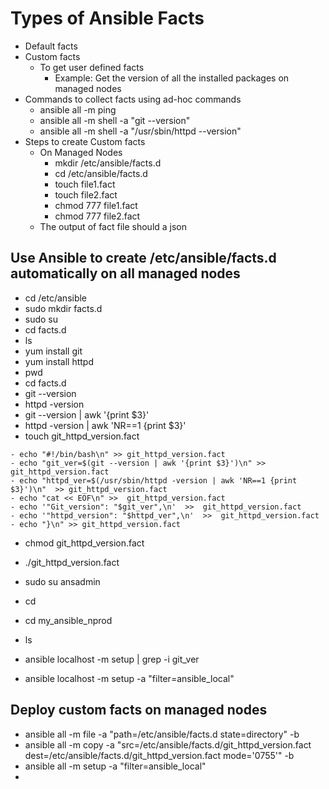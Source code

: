 # Types of Ansible Facts
  - Default facts
  - Custom facts
    - To get user defined facts
      - Example: Get the version of all the installed packages on managed nodes
  - Commands to collect facts using ad-hoc commands
    - ansible all -m ping
    - ansible all -m shell -a "git --version"
    - ansible all -m shell -a "/usr/sbin/httpd --version"
- Steps to create Custom facts
  - On Managed Nodes
    - mkdir /etc/ansible/facts.d
    - cd /etc/ansible/facts.d
    - touch file1.fact
    - touch file2.fact
    - chmod 777 file1.fact
    - chmod 777 file2.fact
  - The output of fact file should a json
  
## Use Ansible to create /etc/ansible/facts.d automatically on all managed nodes
 - cd /etc/ansible
 - sudo mkdir facts.d
 - sudo su
 - cd facts.d
 - ls
 - yum install git
 - yum install httpd
 - pwd
 - cd facts.d
 - git --version
 - httpd -version
 - git --version | awk '{print $3}'
 - httpd -version | awk 'NR==1 {print $3}'
 - touch git_httpd_version.fact
  ```
 - echo "#!/bin/bash\n" >> git_httpd_version.fact
 - echo "git_ver=$(git --version | awk '{print $3}')\n" >> git_httpd_version.fact
 - echo "httpd_ver=$(/usr/sbin/httpd -version | awk 'NR==1 {print $3}')\n"  >> git_httpd_version.fact
 - echo "cat << EOF\n" >>  git_httpd_version.fact
 - echo '"Git_version": "$git_ver",\n'  >>  git_httpd_version.fact
 - echo '"httpd_version": "$httpd_ver",\n'  >>  git_httpd_version.fact
- echo "}\n" >> git_httpd_version.fact

  ```

 - chmod git_httpd_version.fact

 - ./git_httpd_version.fact

 - sudo su ansadmin
 - cd
 - cd my_ansible_nprod
 - ls
 - ansible localhost -m setup | grep -i git_ver
 - ansible localhost -m setup -a "filter=ansible_local"

## Deploy custom facts on managed nodes
 - ansible all -m file -a "path=/etc/ansible/facts.d state=directory" -b
 - ansible all -m copy -a "src=/etc/ansible/facts.d/git_httpd_version.fact dest=/etc/ansible/facts.d/git_httpd_version.fact mode='0755'" -b
 - ansible all -m setup -a "filter=ansible_local"
 - 